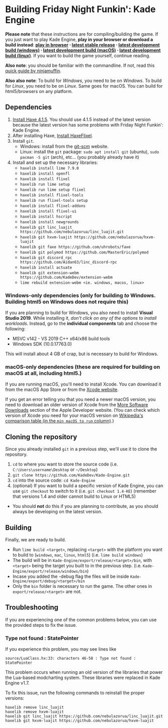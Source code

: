 ﻿# Building Friday Night Funkin': Kade Engine

**Please note** that these instructions are for compiling/building the game. If you just want to play Kade Engine, **play in your browser or download a build instead**: **[play in browser](https://funkin.puyo.xyz) ⋅ [latest stable release](https://github.com/KadeDev/Kade-Engine/releases/latest) ⋅ [latest development build (windows)](https://ci.appveyor.com/project/KadeDev/kade-engine-windows/build/artifacts) ⋅ [latest development build (macOS)](https://ci.appveyor.com/project/daniel11420/kade-engine-macos/build/artifacts) ⋅ [latest development build (linux)](https://ci.appveyor.com/project/daniel11420/kade-engine-linux/build/artifacts)**. If you want to build the game yourself, continue reading.

**Also note**: you should be familiar with the commandline. If not, read this [quick guide by ninjamuffin](https://ninjamuffin99.newgrounds.com/news/post/1090480).

**Also also note**: To build for *Windows*, you need to be on *Windows*. To build for *Linux*, you need to be on *Linux*. Same goes for macOS. You can build for html5/browsers on any platform.

## Dependencies
 1. [Install Haxe 4.1.5](https://haxe.org/download/version/4.1.5/). You should use 4.1.5 instead of the latest version because the latest version has some problems with Friday Night Funkin': Kade Engine.
 2. After installing Haxe, [Install HaxeFlixel](https://haxeflixel.com/documentation/install-haxeflixel/).
 3. Install `git`.
	 - Windows: install from the [git-scm](https://git-scm.com/downloads) website.
	 - Linux: install the `git` package: `sudo apt install git` (ubuntu), `sudo pacman -S git` (arch), etc... (you probably already have it)
 4. Install and set up the necessary libraries:
	 - `haxelib install lime 7.9.0`
	 - `haxelib install openfl`
	 - `haxelib install flixel`
	 - `haxelib run lime setup`
	 - `haxelib run lime setup flixel`
	 - `haxelib install flixel-tools`
	 - `haxelib run flixel-tools setup`
	 - `haxelib install flixel-addons`
	 - `haxelib install flixel-ui`
	 - `haxelib install hscript`
	 - `haxelib install newgrounds`
	 - `haxelib git linc_luajit https://github.com/nebulazorua/linc_luajit.git`
	 - `haxelib git hxvm-luajit https://github.com/nebulazorua/hxvm-luajit`
	 - `haxelib git faxe https://github.com/uhrobots/faxe`
	 - `haxelib git polymod https://github.com/MasterEric/polymod`
	 - `haxelib git discord_rpc https://github.com/Aidan63/linc_discord-rpc`
	 - `haxelib install actuate`
	 - `haxelib git extension-webm https://github.com/KadeDev/extension-webm`
	 - `lime rebuild extension-webm <ie. windows, macos, linux>`

### Windows-only dependencies (only for building *to* Windows. Building html5 on Windows does not require this)
If you are planning to build for Windows, you also need to install **Visual Studio 2019**. While installing it, *don't click on any of the options to install workloads*. Instead, go to the **individual components** tab and choose the following:

-   MSVC v142 - VS 2019 C++ x64/x86 build tools
-   Windows SDK (10.0.17763.0)

This will install about 4 GB of crap, but is necessary to build for Windows.

### macOS-only dependencies (these are required for building on macOS at all, including html5.)
If you are running macOS, you'll need to install Xcode. You can download it from the macOS App Store or from the [Xcode website](https://developer.apple.com/xcode/).

If you get an error telling you that you need a newer macOS version, you need to download an older version of Xcode from the [More Software Downloads](https://developer.apple.com/download/more/) section of the Apple Developer website. (You can check which version of Xcode you need for your macOS version on [Wikipedia's comparison table (in the `min macOS to run` column)](https://en.wikipedia.org/wiki/Xcode#Version_comparison_table).)

## Cloning the repository
Since you already installed `git` in a previous step, we'll use it to clone the repository.
1. `cd` to where you want to store the source code (i.e. `C:\Users\username\Desktop` or `~/Desktop`)
2. `git clone https://github.com/KadeDev/Kade-Engine.git`
3. `cd` into the source code: `cd Kade-Engine`
4. (optional) If you want to build a specific version of Kade Engine, you can use `git checkout` to switch to it (i.e. `git checkout 1.4-KE`) (remember that versions 1.4 and older cannot build to Linux or HTML5)
- You should **not** do this if you are planning to contribute, as you should always be developing on the latest version.

## Building
Finally, we are ready to build.

- Run `lime build <target>`, replacing `<target>` with the platform you want to build to (`windows`, `mac`, `linux`, `html5`) (i.e. `lime build windows`)
- The build will be in `Kade-Engine/export/release/<target>/bin`, with `<target>` being the target you built to in the previous step. (i.e. `Kade-Engine/export/release/windows/bin`)
- Incase you added the -debug flag the files will be inside `Kade-Engine/export/debug/<target>/bin`
- Only the `bin` folder is necessary to run the game. The other ones in `export/release/<target>` are not.

## Troubleshooting
If you are experiencing one of the common problems below, you can use the provided steps to fix the issue.

### Type not found : StatePointer

If you experience this problem, you may see lines like 

```
source/LuaClass.hx:33: characters 46-58 : Type not found : StatePointer
```

This problem occurs when running an old version of the libraries that power the Lua-based modcharting system. These libraries were replaced in Kade Engine v1.7.

To fix this issue, run the following commands to reinstall the proper versions:

```
haxelib remove linc_luajit
haxelib remove hxvm-luajit
haxelib git linc_luajit https://github.com/nebulazorua/linc_luajit.git
haxelib git hxvm-luajit https://github.com/nebulazorua/hxvm-luajit
```
